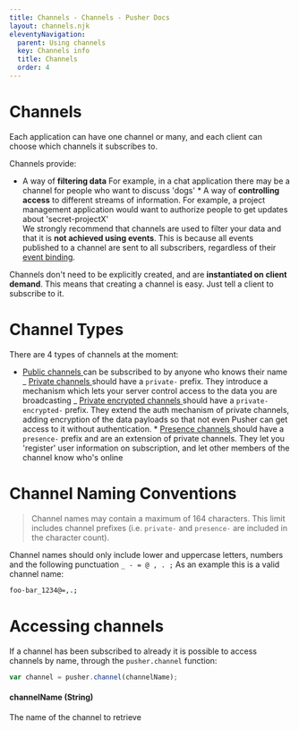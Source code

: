 ```yaml
---
title: Channels - Channels - Pusher Docs
layout: channels.njk
eleventyNavigation:
  parent: Using channels
  key: Channels info
  title: Channels
  order: 4
---
```


# Channels

Each application can have one channel or many, and each client can choose which channels it subscribes to.

Channels provide:

- A way of **filtering data** For example, in a chat application there may be a channel for people who want to discuss 'dogs' \* A way of **controlling access** to different streams of information. For example, a project management application would want to authorize people to get updates about 'secret-projectX'  
  We strongly recommend that channels are used to filter your data and that it is **not achieved using events**. This is because all events published to a channel are sent to all subscribers, regardless of their [event binding](/docs/channels/using_channels/events).

Channels don't need to be explicitly created, and are **instantiated on client demand**. This means that creating a channel is easy. Just tell a client to subscribe to it.

# Channel Types

There are 4 types of channels at the moment:

- [ Public channels ](/docs/channels/using_channels/public-channels) can be subscribed to by anyone who knows their name _ [ Private channels ](/docs/channels/using_channels/private-channels) should have a `private-` prefix. They introduce a mechanism which lets your server control access to the data you are broadcasting _ [ Private encrypted channels ](/docs/channels/using_channels/encrypted-channels) should have a `private-encrypted-` prefix. They extend the auth mechanism of private channels, adding encryption of the data payloads so that not even Pusher can get access to it without authentication. \* [ Presence channels ](/docs/channels/using_channels/presence-channels) should have a `presence-` prefix and are an extension of private channels. They let you 'register' user information on subscription, and let other members of the channel know who's online

# Channel Naming Conventions

> Channel names may contain a maximum of 164 characters. This limit includes channel prefixes (i.e. `private-` and `presence-` are included in the character count).

Channel names should only include lower and uppercase letters, numbers and the following punctuation `_ - = @ , . ;` As an example this is a valid channel name:

```bash
foo-bar_1234@=,.;
```

# Accessing channels

If a channel has been subscribed to already it is possible to access channels by name, through the `pusher.channel` function:

```js
var channel = pusher.channel(channelName);
```

#### channelName (String)

The name of the channel to retrieve
